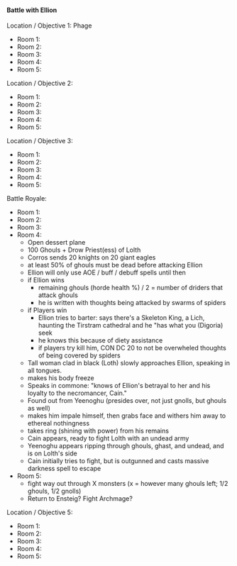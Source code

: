 #### Battle with Ellion

Location / Objective 1:  Phage
- Room 1:
- Room 2:
- Room 3:
- Room 4:
- Room 5:

Location / Objective 2:
- Room 1:
- Room 2:
- Room 3:
- Room 4:
- Room 5:

Location / Objective 3:
- Room 1:
- Room 2:
- Room 3:
- Room 4:
- Room 5:

Battle Royale:
- Room 1:
- Room 2:
- Room 3:
- Room 4:
  - Open dessert plane
  - 100 Ghouls + Drow Priest(ess) of Lolth
  - Corros sends 20 knights on 20 giant eagles
  - at least 50% of ghouls must be dead before attacking Ellion
  - Ellion will only use AOE / buff / debuff spells until then
  - if Ellion wins
    - remaining ghouls (horde health %) / 2 = number of driders that attack ghouls
    - he is written with thoughts being attacked by swarms of spiders
  - if Players win
    - Ellion tries to barter:  says there's a Skeleton King, a Lich, haunting the Tirstram cathedral and he "has what you (Digoria) seek
    - he knows this because of diety assistance
    - if players try kill him, CON DC 20 to not be overwheled thoughts of being covered by spiders
  - Tall woman clad in black (Loth) slowly approaches Ellion, speaking in all tongues.
  - makes his body freeze
  - Speaks in commone:  "knows of Ellion's betrayal to her and his loyalty to the necromancer, Cain."
  - Found out from Yeenoghu (presides over, not just gnolls, but ghouls as well)
  - makes him impale himself, then grabs face and withers him away to ethereal nothingness
  - takes ring (shining with power) from his remains
  - Cain appears, ready to fight Lolth with an undead army
  - Yeenoghu appears ripping through ghouls, ghast, and undead, and is on Lolth's side
  - Cain initially tries to fight, but is outgunned and casts massive darkness spell to escape
- Room 5:
  - fight way out through X monsters (x = however many ghouls left; 1/2 ghouls, 1/2 gnolls)
  - Return to Ensteig?  Fight Archmage?

Location / Objective 5:
- Room 1:
- Room 2:
- Room 3:
- Room 4:
- Room 5:
